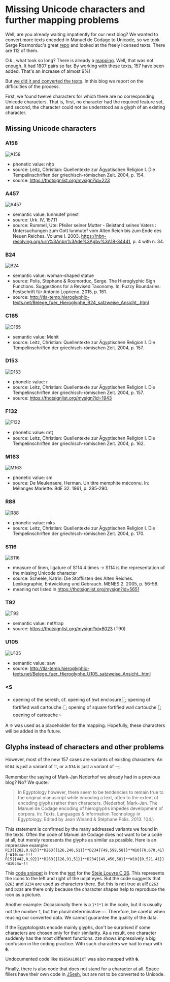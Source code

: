 # Missing Unicode characters and further mapping problems

Well, are you already waiting impatiently for our next blog? We wanted to convert more texts encoded in Manuel de Codage to Unicode, so we took Serge Rosmorduc's great [repo](https://github.com/rosmord/MDC-texts) and looked at the freely licensed texts. There are 112 of them.

O.k., what took so long? There is already a [mapping](https://github.com/oraec/formerly-mdc-now_unicode/blob/main/complete_mapping.csv). Well, that was not enough. It had 1807 pairs so far. By working with these texts, 157 have been added. That's an increase of almost 9%!

But [we did it and converted the texts](https://github.com/oraec/formerly-mdc-now_unicode/tree/main/jsesh). In this blog we report on the difficulties of the process.

First, we found twelve characters for which there are no corresponding Unicode characters. That is, first, no character had the required feature set, and second, the character could not be understood as a glyph of an existing character.

## Missing Unicode characters

### A158

![A158](https://hieroglyphes.pagesperso-orange.fr/A/A158.gif)

- phonetic value: nḥp
- source: Leitz, Christian: Quellentexte zur Ägyptischen Religion I. Die Tempelinschriften der griechisch-römischen Zeit. 2004, p. 154.
- source: <https://thotsignlist.org/mysign?id=223>

### A457

![A457](https://hieroglyphes.pagesperso-orange.fr/A/A457.gif)

- semantic value: Iunmutef priest
- source: Urk. IV, 157.11
- source: Rummel, Ute: Pfeiler seiner Mutter - Beistand seines Vaters : Untersuchungen zum Gott Iunmutef vom Alten Reich bis zum Ende des Neuen Reiches. Volume I. 2003. <https://nbn-resolving.org/urn%3Anbn%3Ade%3Agbv%3A18-34441>, p. 4 with n. 34.

### B24

![B24](https://hieroglyphes.pagesperso-orange.fr/B/B24.gif)

- semantic value: woman-shaped statue
- source: Polis, Stéphane & Rosmorduc, Serge. The Hieroglyphic Sign Functions. Suggestions for a Revised Taxonomy. In: Fuzzy Boundaries: Festschrift für Antonio Loprieno. 2015, p. 161.
- source: <http://tla-temp.hieroglyphic-texts.net/Belege_fuer_Hieroglyphe_B24_satzweise_Ansicht_.html>

### C165

![C165](https://hieroglyphes.pagesperso-orange.fr/C/C165.gif)

- semantic value: Mehit
- source: Leitz, Christian: Quellentexte zur Ägyptischen Religion I. Die Tempelinschriften der griechisch-römischen Zeit. 2004, p. 157.

### D153

![D153](https://hieroglyphes.pagesperso-orange.fr/D/D153.gif)

- phonetic value: r
- source: Leitz, Christian: Quellentexte zur Ägyptischen Religion I. Die Tempelinschriften der griechisch-römischen Zeit. 2004, p. 157.
- source: <https://thotsignlist.org/mysign?id=1943>

### F132

![F132](https://hieroglyphes.pagesperso-orange.fr/F/F132.gif)

- phonetic value: mꜣṯ
- source: Leitz, Christian: Quellentexte zur Ägyptischen Religion I. Die Tempelinschriften der griechisch-römischen Zeit. 2004, p. 162.

### M163

![M163](https://hieroglyphes.pagesperso-orange.fr/M/M163.gif)

- phonetic value: sm
- source: De Meulenaere, Herman. Un titre memphite méconnu. In: Mélanges Mariette. BdE 32. 1961, p. 285-290.

### R88

![R88](https://hieroglyphes.pagesperso-orange.fr/R/R88.gif)

- phonetic value: mks
- source: Leitz, Christian: Quellentexte zur Ägyptischen Religion I. Die Tempelinschriften der griechisch-römischen Zeit. 2004, p. 170.

### S116

![S116](https://hieroglyphes.pagesperso-orange.fr/S/S116.gif)

- measure of linen, ligature of S114 4 times -> S114 is the representation of the missing Unicode character 
- source: Scheele, Katrin: Die Stofflisten des Alten Reiches. Lexikographie, Entwicklung und Gebrauch. MENES 2. 2005, p. 56-58.
- meaning not listed in https://thotsignlist.org/mysign?id=5651

### T92

![T92](https://hieroglyphes.pagesperso-orange.fr/T/T92.gif)

- semantic value: net/trap
- source: <https://thotsignlist.org/mysign?id=6023> (T90)

### U105

![U105](https://hieroglyphes.pagesperso-orange.fr/U/U105.gif)

- semantic value: saw
- source: <http://tla-temp.hieroglyphic-texts.net/Belege_fuer_Hieroglyphe_U105_satzweise_Ansicht_.html>

### <S

- opening of the serekh, cf. opening of ḥwt enclosure 𓉘; opening of fortified wall cartouche 𓊆; opening of square fortified wall cartouche 𓊈; opening of cartouche 𓍹

A ⯑ was used as a placeholder for the mapping. Hopefully, these characters will be added in the future.

## Glyphs instead of characters and other problems

However, most of the new 157 cases are variants of existing characters: An `N104` is just a variant of 𓈞, or a `D3A` is just a variant of 𓁸.

Remember the saying of Mark-Jan Nederhof we already had in a previous blog? No? We quote:

> In Egyptology however, there seem to be tendencies to remain true to the original manuscript while encoding a text, often to the extent of encoding glyphs rather than characters. (Nederhof, Mark-Jan. The Manuel de Codage encoding of hieroglyphs impedes development of corpora. In: Texts, Languages & Information Technology in Egyptology. Edited by Jean Winand & Stéphane Polis. 2013. 104.)

This statement is confirmed by the many addressed variants we found in the texts. Often the code of Manuel de Codage does not want to be a code at all, but merely represents the glyphs as similar as possible. Here is an impressive example: `R13{{282,0,92}}**D263{{126,240,51}}**D234{{49,599,58}}**W10{{0,670,41}}-W10:mw-!!!
R15{{442,0,92}}**D263{{126,91,51}}**D234{{49,450,58}}**W10{{0,521,41}}-W10:mw-!!`

This [code snippet](https://github.com/rosmord/MDC-texts/blob/7d3650124f582740335444f1cfdbff918b30af62/texts/Stela%20Louvre%20C%2026.gly#L17-L18) is from the [text](https://github.com/rosmord/MDC-texts/blob/master/texts/Stela%20Louvre%20C%2026.gly) for the [Stele Louvre C 26](https://collections.louvre.fr/en/ark:/53355/cl010025023). This represents the icons to the left and right of the udjat eyes. But the code suggests that `D263` and `D234` are used as characters there. But this is not true at all! `D263` and `D234` are there only because the character shapes help to reproduce the icon as a picture.

Another example: Occasionally there is a `1*1*1` in the code, but it is usually not the number 1, but the plural determinative 𓏥. Therefore, be careful when reusing our converted data. We cannot guarantee the quality of the data.

If the Egyptologists encode mainly glyphs, don't be surprised if some characters are chosen only for their similarity. As a result, one character suddenly has the most different functions. `Z30` shows impressively a big confusion in the coding practice. With such characters we had to map with `�`.

Undocumented code like `US85Aa1001XT` was also mapped with `�`.

Finally, there is also code that does not stand for a character at all. Space fillers have their own code in [JSesh](https://jsesh.qenherkhopeshef.org/glyphs/collection/61), but are not to be converted to Unicode.
